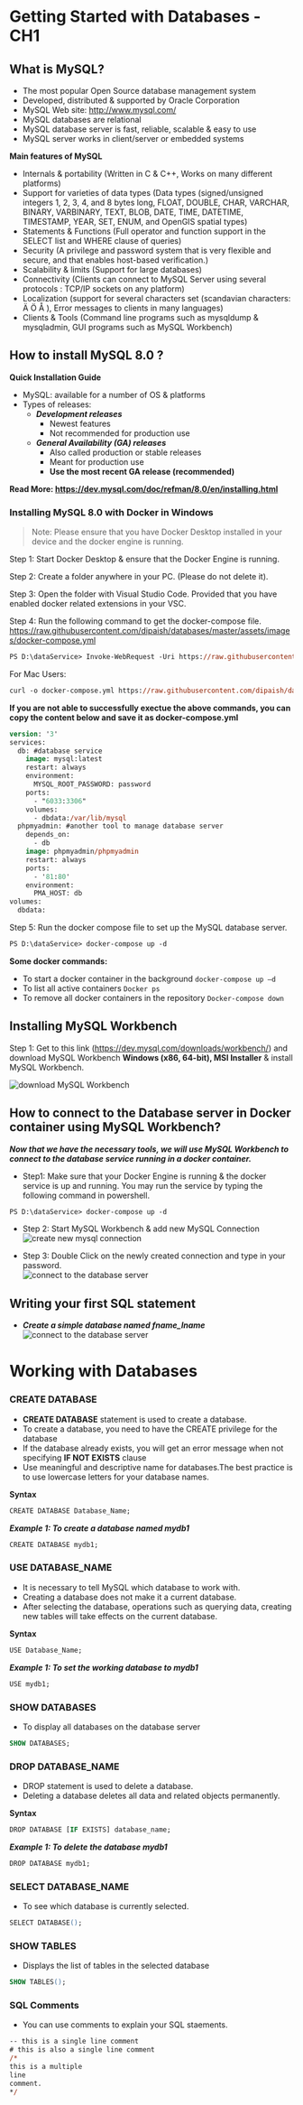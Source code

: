 # Getting Started with Databases - CH1

## What is MySQL?
- The most popular Open Source database management system
- Developed, distributed & supported by Oracle Corporation
- MySQL Web site: http://www.mysql.com/
- MySQL databases are relational
- MySQL database server is fast, reliable, scalable & easy to use
- MySQL server works in client/server or embedded systems

**Main features of MySQL**
- Internals & portability  (Written in C & C++, Works on many different platforms) 
- Support for varieties of data types (Data types (signed/unsigned integers 1, 2, 3, 4, and 8 bytes long, FLOAT, DOUBLE, CHAR, VARCHAR, BINARY, VARBINARY, TEXT, BLOB, DATE, TIME, DATETIME, TIMESTAMP, YEAR, SET, ENUM, and OpenGIS spatial types)
- Statements & Functions (Full operator and function support in the  SELECT list and WHERE clause of queries)
- Security (A privilege and password system that is very flexible and secure, and that enables host-based verification.)
- Scalability & limits (Support for large databases) 
- Connectivity (Clients can connect to MySQL Server using several protocols : TCP/IP sockets on any platform)
- Localization (support for several characters set (scandavian characters: Ä Ö Å ), Error messages to clients in many languages)
- Clients & Tools (Command line programs such as mysqldump & mysqladmin, GUI programs such as MySQL Workbench)

## How to install MySQL 8.0 ?

**Quick Installation Guide**
- MySQL: available for a number of OS & platforms
- Types of releases:
    - ***Development releases***
        - Newest features
        - Not recommended for production use
    - ***General Availability (GA) releases***
        - Also called production or stable releases
        - Meant for production use
        - **Use the most recent GA release (recommended)**

**Read More: https://dev.mysql.com/doc/refman/8.0/en/installing.html**

### Installing MySQL 8.0 with Docker in Windows

> Note: Please ensure that you have Docker Desktop installed in your device and the docker engine is running. 

Step 1: Start Docker Desktop & ensure that the Docker Engine is running. 

Step 2: Create a folder anywhere in your PC. (Please do not delete it). 

Step 3: Open the folder with Visual Studio Code. Provided that you have enabled 
docker related extensions in your VSC. 

Step 4: Run the following command to get the docker-compose file. https://raw.githubusercontent.com/dipaish/databases/master/assets/images/docker-compose.yml

```ps
PS D:\dataService> Invoke-WebRequest -Uri https://raw.githubusercontent.com/dipaish/databases/master/assets/images/docker-compose.yml -OutFile docker-compose.yml
```

For Mac Users: 

```ps
curl -o docker-compose.yml https://raw.githubusercontent.com/dipaish/databases/master/assets/images/docker-compose.yml
```

**If you are not able to successfully exectue the above commands, you can copy the content below and save it as docker-compose.yml**

```ps
version: '3'
services:
  db: #database service
    image: mysql:latest
    restart: always
    environment:
      MYSQL_ROOT_PASSWORD: password
    ports:
      - "6033:3306"
    volumes:
      - dbdata:/var/lib/mysql
  phpmyadmin: #another tool to manage database server
    depends_on:
      - db
    image: phpmyadmin/phpmyadmin
    restart: always
    ports:
      - '81:80'
    environment:
      PMA_HOST: db
volumes:
  dbdata:

```

Step 5: Run the docker compose file to set up the MySQL database server. 
```ps
PS D:\dataService> docker-compose up -d
```
**Some docker commands:**
- To start a docker container in the background `docker-compose up –d`
- To list all active containers 
`Docker ps`
- To remove all docker containers in the repository `Docker-compose down`


## Installing MySQL Workbench 
Step 1: Get to this link (https://dev.mysql.com/downloads/workbench/) and download MySQL Workbench **Windows (x86, 64-bit), MSI Installer** & install MySQL Workbench. 

![download MySQL Workbench](assets/images/wb1.png)

## How to connect to the Database server in Docker container using MySQL Workbench?

***Now that we have the necessary tools, we will use MySQL Workbench to connect to the database service running in a docker container.***

- Step1: Make sure that your Docker Engine is running & the docker service is up and running. You may run the service by typing the following command in powershell. 

```ps
PS D:\dataService> docker-compose up -d
```
- Step 2: Start MySQL Workbench & add new MySQL Connection
![create new mysql connection](assets/images/dc11.png)

- Step 3: Double Click on the newly created connection and type in your password.  
![connect to the database server](assets/images/dc33.png)

## Writing your first SQL statement
- ***Create a simple database named fname_lname***
![connect to the database server](assets/images/sqleditor.png)

# Working with Databases
### CREATE DATABASE
- **CREATE DATABASE** statement is used to create a database.
- To create a database, you need to have the CREATE privilege for the database
- If the database already exists, you will get an error message when not specifying  **IF NOT EXISTS** clause
- Use meaningful and descriptive name for databases.The best practice is to use lowercase letters for your database names.

**Syntax**
```ps
CREATE DATABASE Database_Name;
```
***Example 1: To create a database named mydb1***
```ps
CREATE DATABASE mydb1;
```
### USE DATABASE_NAME 
- It is necessary to tell MySQL which database to work with. 
- Creating a database does not make it a current database. 
- After selecting the database, operations such as querying data, creating new tables will take effects on the current database.

**Syntax**
```ps
USE Database_Name;
```
***Example 1: To set the working database to mydb1***
```ps
USE mydb1;
```
### SHOW DATABASES
- To display all databases on the database server 

```ps
SHOW DATABASES;
```

### DROP DATABASE_NAME
- DROP statement is used to delete a database. 
- Deleting a database deletes all data and related objects permanently.

**Syntax**

```ps
DROP DATABASE [IF EXISTS] database_name;
```
***Example 1: To delete the database mydb1***

```ps
DROP DATABASE mydb1;
```

### SELECT DATABASE_NAME
- To see which database is currently selected.

```ps
SELECT DATABASE();
```
### SHOW TABLES
- Displays the list of tables in the selected database

```ps
SHOW TABLES();
```
### SQL Comments
- You can use comments to explain your SQL staements. 
```ps
-- this is a single line comment
# this is also a single line comment 
/* 
this is a multiple
line 
comment.
*/
```